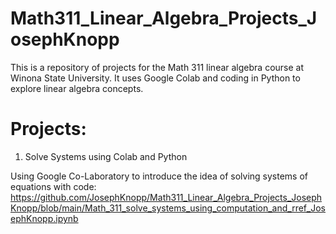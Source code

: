 # Math311_Linear_Algebra_Projects_JosephKnopp

This is a repository of projects for the Math 311 linear algebra course at Winona State University. It uses Google Colab and coding in Python to explore linear algebra concepts.

# Projects:

1. Solve Systems using Colab and Python

Using Google Co-Laboratory to introduce the idea of solving systems of equations with code:
https://github.com/JosephKnopp/Math311_Linear_Algebra_Projects_JosephKnopp/blob/main/Math_311_solve_systems_using_computation_and_rref_JosephKnopp.ipynb
